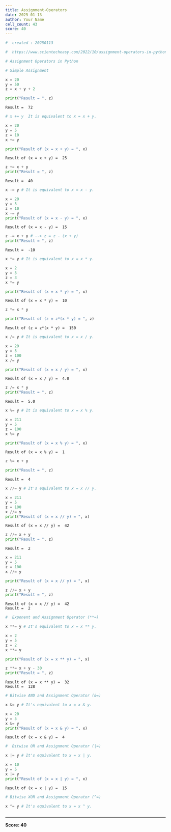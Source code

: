 ```yaml
---
title: Assignment-Operators
date: 2025-01-13
author: Your Name
cell_count: 43
score: 40
---
```


```python
#  created : 20250113
```


```python
#  https://www.scientecheasy.com/2022/10/assignment-operators-in-python.html/
```


```python
# Assignment Operators in Python
```


```python
# Simple Assignment
```


```python
x = 20
y = 50
z = x + y + 2
```


```python
print("Result = ", z)
```

    Result =  72



```python
# x += y  It is equivalent to x = x + y.
```


```python
x = 20
y = 5
z = 10
x += y
```


```python
print("Result of (x = x + y) = ", x)
```

    Result of (x = x + y) =  25



```python
z += x + y
print("Result = ", z)
```

    Result =  40



```python
x -= y # It is equivalent to x = x - y.
```


```python
x = 20
y = 5
z = 10
x -= y
print("Result of (x = x - y) = ", x)
```

    Result of (x = x - y) =  15



```python
z -= x + y # --> z = z - (x + y)
print("Result = ", z)
```

    Result =  -10



```python
x *= y # It is equivalent to x = x * y.
```


```python
x = 2
y = 5
z = 3
x *= y

```


```python
print("Result of (x = x * y) = ", x)
```

    Result of (x = x * y) =  10



```python
z *= x * y
```


```python
print("Result of (z = z*(x * y) = ", z)
```

    Result of (z = z*(x * y) =  150



```python
x /= y # It is equivalent to x = x / y.

```


```python
x = 20
y = 5
z = 100
x /= y
```


```python
print("Result of (x = x / y) = ", x)
```

    Result of (x = x / y) =  4.0



```python
z /= x * y
print("Result = ", z)
```

    Result =  5.0



```python
x %= y # It is equivalent to x = x % y.
```


```python
x = 211
y = 5
z = 100
x %= y
```


```python
print("Result of (x = x % y) = ", x)
```

    Result of (x = x % y) =  1



```python
z %= x + y
```


```python
print("Result = ", z)
```

    Result =  4



```python
x //= y # It's equivalent to x = x // y.
```


```python
x = 211
y = 5
z = 100
x //= y
print("Result of (x = x // y) = ", x)
```

    Result of (x = x // y) =  42



```python
z //= x + y
print("Result = ", z)
```

    Result =  2



```python
x = 211
y = 5
z = 100
x //= y

print("Result of (x = x // y) = ", x)

z //= x + y
print("Result = ", z)

```

    Result of (x = x // y) =  42
    Result =  2



```python
#  Exponent and Assignment Operator (**=)
```


```python
x **= y # It's equivalent to x = x ** y.
```


```python
x = 2
y = 5
z = 2
x **= y

print("Result of (x = x ** y) = ", x)

z **= x + y - 30
print("Result = ", z)
```

    Result of (x = x ** y) =  32
    Result =  128



```python
# Bitwise AND and Assignment Operator (&=)
```


```python
x &= y # It's equivalent to x = x & y.
```


```python
x = 20
y = 5
x &= y
print("Result of (x = x & y) = ", x)
```

    Result of (x = x & y) =  4



```python
#  Bitwise OR and Assignment Operator (|=)
```


```python
x |= y # It's equivalent to x = x | y.
```


```python
x = 10
y = 5
x |= y
print("Result of (x = x | y) = ", x)
```

    Result of (x = x | y) =  15



```python
# Bitwise XOR and Assignment Operator (^=)
```


```python
x ^= y # It's equivalent to x = x ^ y.
```


```python

```


---
**Score: 40**